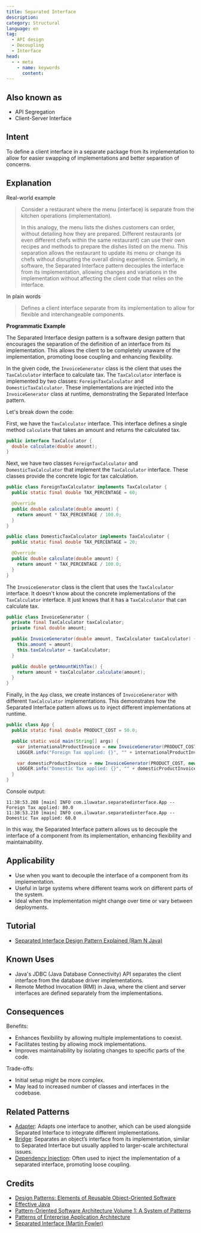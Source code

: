 ```yaml
---
title: Separated Interface
description:
category: Structural
language: en
tag:
  - API design
  - Decoupling
  - Interface
head:
  - - meta
    - name: keywords
      content:
---
```


## Also known as

* API Segregation
* Client-Server Interface

## Intent

To define a client interface in a separate package from its implementation to allow for easier swapping of implementations and better separation of concerns.

## Explanation

Real-world example

> Consider a restaurant where the menu (interface) is separate from the kitchen operations (implementation).
>
> In this analogy, the menu lists the dishes customers can order, without detailing how they are prepared. Different restaurants (or even different chefs within the same restaurant) can use their own recipes and methods to prepare the dishes listed on the menu. This separation allows the restaurant to update its menu or change its chefs without disrupting the overall dining experience. Similarly, in software, the Separated Interface pattern decouples the interface from its implementation, allowing changes and variations in the implementation without affecting the client code that relies on the interface.

In plain words

> Defines a client interface separate from its implementation to allow for flexible and interchangeable components.

**Programmatic Example**

The Separated Interface design pattern is a software design pattern that encourages the separation of the definition of an interface from its implementation. This allows the client to be completely unaware of the implementation, promoting loose coupling and enhancing flexibility.

In the given code, the `InvoiceGenerator` class is the client that uses the `TaxCalculator` interface to calculate tax. The `TaxCalculator` interface is implemented by two classes: `ForeignTaxCalculator` and `DomesticTaxCalculator`. These implementations are injected into the `InvoiceGenerator` class at runtime, demonstrating the Separated Interface pattern.

Let's break down the code:

First, we have the `TaxCalculator` interface. This interface defines a single method `calculate` that takes an amount and returns the calculated tax.

```java
public interface TaxCalculator {
  double calculate(double amount);
}
```

Next, we have two classes `ForeignTaxCalculator` and `DomesticTaxCalculator` that implement the `TaxCalculator` interface. These classes provide the concrete logic for tax calculation.

```java
public class ForeignTaxCalculator implements TaxCalculator {
  public static final double TAX_PERCENTAGE = 60;

  @Override
  public double calculate(double amount) {
    return amount * TAX_PERCENTAGE / 100.0;
  }
}

public class DomesticTaxCalculator implements TaxCalculator {
  public static final double TAX_PERCENTAGE = 20;

  @Override
  public double calculate(double amount) {
    return amount * TAX_PERCENTAGE / 100.0;
  }
}
```

The `InvoiceGenerator` class is the client that uses the `TaxCalculator` interface. It doesn't know about the concrete implementations of the `TaxCalculator` interface. It just knows that it has a `TaxCalculator` that can calculate tax.

```java
public class InvoiceGenerator {
  private final TaxCalculator taxCalculator;
  private final double amount;

  public InvoiceGenerator(double amount, TaxCalculator taxCalculator) {
    this.amount = amount;
    this.taxCalculator = taxCalculator;
  }

  public double getAmountWithTax() {
    return amount + taxCalculator.calculate(amount);
  }
}
```

Finally, in the `App` class, we create instances of `InvoiceGenerator` with different `TaxCalculator` implementations. This demonstrates how the Separated Interface pattern allows us to inject different implementations at runtime.

```java
public class App {
  public static final double PRODUCT_COST = 50.0;

  public static void main(String[] args) {
    var internationalProductInvoice = new InvoiceGenerator(PRODUCT_COST, new ForeignTaxCalculator());
    LOGGER.info("Foreign Tax applied: {}", "" + internationalProductInvoice.getAmountWithTax());

    var domesticProductInvoice = new InvoiceGenerator(PRODUCT_COST, new DomesticTaxCalculator());
    LOGGER.info("Domestic Tax applied: {}", "" + domesticProductInvoice.getAmountWithTax());
  }
}
```

Console output:

```
11:38:53.208 [main] INFO com.iluwatar.separatedinterface.App -- Foreign Tax applied: 80.0
11:38:53.210 [main] INFO com.iluwatar.separatedinterface.App -- Domestic Tax applied: 60.0
```

In this way, the Separated Interface pattern allows us to decouple the interface of a component from its implementation, enhancing flexibility and maintainability.

## Applicability

* Use when you want to decouple the interface of a component from its implementation.
* Useful in large systems where different teams work on different parts of the system.
* Ideal when the implementation might change over time or vary between deployments.

## Tutorial

* [Separated Interface Design Pattern Explained (Ram N Java)](https://www.youtube.com/watch?v=d3k-hOA7k2Y)

## Known Uses

* Java's JDBC (Java Database Connectivity) API separates the client interface from the database driver implementations.
* Remote Method Invocation (RMI) in Java, where the client and server interfaces are defined separately from the implementations.

## Consequences

Benefits:

* Enhances flexibility by allowing multiple implementations to coexist.
* Facilitates testing by allowing mock implementations.
* Improves maintainability by isolating changes to specific parts of the code.

Trade-offs:

* Initial setup might be more complex.
* May lead to increased number of classes and interfaces in the codebase.

## Related Patterns

* [Adapter](https://java-design-patterns.com/patterns/adapter/): Adapts one interface to another, which can be used alongside Separated Interface to integrate different implementations.
* [Bridge](https://java-design-patterns.com/patterns/bridge/): Separates an object’s interface from its implementation, similar to Separated Interface but usually applied to larger-scale architectural issues.
* [Dependency Injection](https://java-design-patterns.com/patterns/dependency-injection/): Often used to inject the implementation of a separated interface, promoting loose coupling.

## Credits

* [Design Patterns: Elements of Reusable Object-Oriented Software](https://amzn.to/3w0pvKI)
* [Effective Java](https://amzn.to/4cGk2Jz)
* [Pattern-Oriented Software Architecture Volume 1: A System of Patterns](https://amzn.to/3xZ1ELU)
* [Patterns of Enterprise Application Architecture](https://amzn.to/3WfKBPR)
* [Separated Interface (Martin Fowler)](https://www.martinfowler.com/eaaCatalog/separatedInterface.html)
